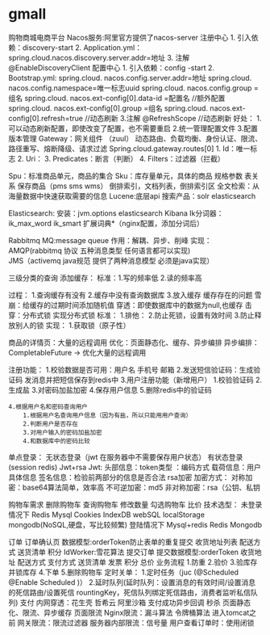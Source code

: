 # gmall
购物商城电商平台
Nacos服务:阿里官方提供了nacos-server
注册中心
    1.	引入依赖：discovery-start
    2.	Application.yml：spring.cloud.nacos.discovery.server.addr=地址
    3.	注解@EnableDiscoveryClient
配置中心
    1.	引入依赖：config -start
    2.	Bootstrap.yml:
spring.cloud. nacos.config.server.addr=地址
spring.cloud. nacos.config.namespace=唯一标志uuid
spring.cloud. nacos.config.group =组名
spring.cloud. nacos.ext-config[0].data-id =配置名 //额外配置
spring.cloud. nacos.ext-config[0].group =组名
spring.cloud. nacos.ext-config[0].refresh=true //动态刷新
3.注解 @RefreshScope //动态刷新
好处：
    1.可以动态刷新配置，即使改变了配置，也不需要重启
    2.统一管理配置文件
    3.配置版本管理
Gateway：网关组件 （zuul）
	动态路由、负载均衡、身份认证、限流、路径重写、熔断降级、请求过滤
	Spring.cloud.gateway.routes[0]
    1.	Id：唯一标志
    2.	Uri：
    3.	Predicates：断言（判断）
    4.	Filters：过滤器（拦截）
    
Spu：标准商品单元，商品的集合
Sku：库存量单元，具体的商品
规格参数
表关系
保存商品（pms sms wms）
倒排索引，文档列表，倒排索引区
全文检索：从海量数据中快速获取需要的信息
Lucene:底层api
搜索产品：solr  elasticsearch

Elasticsearch:
	安装：jvm.options elasticsearch
	Kibana
	Ik分词器：ik_max_word  ik_smart
		扩展词典*（nginx配置，添加分词后）

Rabbitmq
MQ:message queue
作用：解耦、异步、削峰
实现：
    AMQP(rabbitmq 协议 五种消息类型 任何语言都可以实现)  
    JMS（activemq  java规范 提供了两种消息模型 必须是java实现）

三级分类的查询
添加缓存：
	标准：1.写的频率低	2.读的频率高

过程：
	1.查询缓存有没有
	2.缓存中没有查询数据库
	3.放入缓存
缓存存在的问题
	雪崩：给缓存的过期时间添加随机值
	穿透：即使数据库中的数据为null,也缓存
	击穿：分布式锁
实现分布式锁
	标准：
		1.排他：
		2.防止死锁，设置有效时间
		3.防止释放别人的锁
	实现：
		1.获取锁（原子性）

商品的详情页：大量的远程调用
优化：页面静态化、缓存、异步编排
异步编排：CompletableFuture  -> 优化大量的远程调用

注册功能：
	1.校验数据是否可用：用户名 手机号 邮箱
	2.发送短信验证码：生成验证码  发消息并把短信保存到redis中
	3.用户注册功能（新增用户）
		1.校验验证码
		2.生成盐
		3.对密码加盐加密
		4.保存用户信息
		5.删除redis中的验证码

	4.根据用户名和密码查询用户
		1.根据用户名查询用户信息（因为有盐，所以只能用用户查询）
		2.判断用户是否存在
		3.对用户输入的密码加盐加密
		4.和数据库中的密码比较
		
单点登录：
	无状态登录（jwt 在服务器中不需要保存用户状态）
	有状态登录(session redis)
	Jwt+rsa
	Jwt:
		头部信息：token类型 ：编码方式
		载荷信息：用户具体信息
		签名信息：检验前两部分的信息是否合法 rsa加密
	加密方式：
		对称加密：base64算法简单，效率高
		不可逆加密：md5
		非对称加密：rsa（公钥、私钥
		
购物车需求
    删除购物车
    查询购物车
    修改数量
    勾选购物车
    比价
    技术选型：
	未登录情况下
		Redis
        Mysql
        Cookies
        IndexDB
        webSQL
        localStorage
    mongodb(NoSQL,硬盘，写比较频繁)
	登陆情况下
		Mysql+redis
		Redis
		Mongodb

订单
	订单确认页
	 数据模型:orderToken防止表单的重复提交 收货地址列表 配送方式 送货清单 积分
	 IdWorker:雪花算法
	提交订单
	 提交数据模型:orderToken 收货地址 配送方式 支付方式 送货清单 发票 积分 总价
	 业务流程
	 	1.防重
	 	2.验价
	 	3.验库存并锁库存
	 	4.下单
		5.删除购物车
	定时关单：
		1.定时任务（juc (@Scheduled  @Enable Scheduled )）
		2.延时队列(延时队列：设置消息的有效时间/设置消息的死信路由/设置死信			rountingKey，死信队列绑定死信路由，消费者监听私信队列)
支付
	内网穿透：花生壳 哲希云
	阿里沙箱
	支付成功异步回调
秒杀
	页面静态化、限流、异步缓存
	页面限流
	Nginx限流：漏斗算法 令牌桶算法  进入tomcat之前
	网关限流：限流过滤器
	服务器内部限流：信号量
	用户查看订单时：使用闭锁
